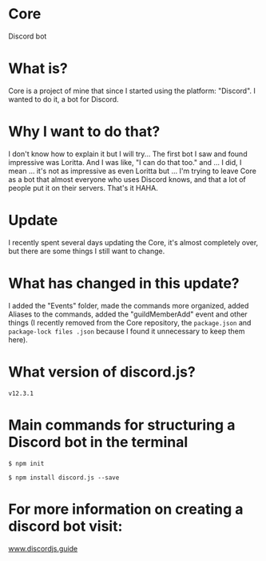 # Core
Discord bot

# What is?
Core is a project of mine that since I started using the platform: "Discord". I wanted to do it, a bot for Discord.

# Why I want to do that?
I don't know how to explain it but I will try... The first bot I saw and found impressive was Loritta. And I was like, "I can do that too." and ... I did, I mean ... it's not as impressive as even Loritta but ... I'm trying to leave Core as a bot that almost everyone who uses Discord knows, and that a lot of people put it on their servers. That's it HAHA.

# Update
I recently spent several days updating the Core, it's almost completely over, but there are some things I still want to change.

# What has changed in this update?

I added the "Events" folder, made the commands more organized, added Aliases to the commands, added the "guildMemberAdd" event and other things (I recently removed from the Core repository, the `package.json` and` package-lock files .json` because I found it unnecessary to keep them here).

# What version of discord.js?

`v12.3.1`

# Main commands for structuring a Discord bot in the terminal

`$ npm init`

`$ npm install discord.js --save`

# For more information on creating a discord bot visit:

www.discordjs.guide
